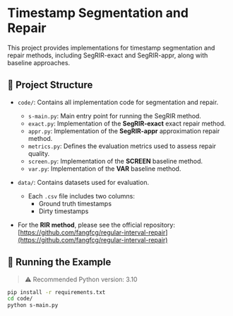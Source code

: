 # Timestamp Segmentation and Repair

This project provides implementations for timestamp segmentation and repair methods, including SegRIR-exact and SegRIR-appr, along with baseline approaches.

## 📁 Project Structure

- `code/`: Contains all implementation code for segmentation and repair.
  - `s-main.py`: Main entry point for running the SegRIR method.
  - `exact.py`: Implementation of the **SegRIR-exact** exact repair method.
  - `appr.py`: Implementation of the **SegRIR-appr** approximation repair method.
  - `metrics.py`: Defines the evaluation metrics used to assess repair quality.
  - `screen.py`: Implementation of the **SCREEN** baseline method.
  - `var.py`: Implementation of the **VAR** baseline method.
- `data/`: Contains datasets used for evaluation.
  - Each `.csv` file includes two columns:
    - Ground truth timestamps
    - Dirty timestamps

- For the **RIR method**, please see the official repository:  
  [https://github.com/fangfcg/regular-interval-repair](https://github.com/fangfcg/regular-interval-repair)

## 🚀 Running the Example

> ⚠️ Recommended Python version: 3.10 
```bash
pip install -r requirements.txt
cd code/
python s-main.py
